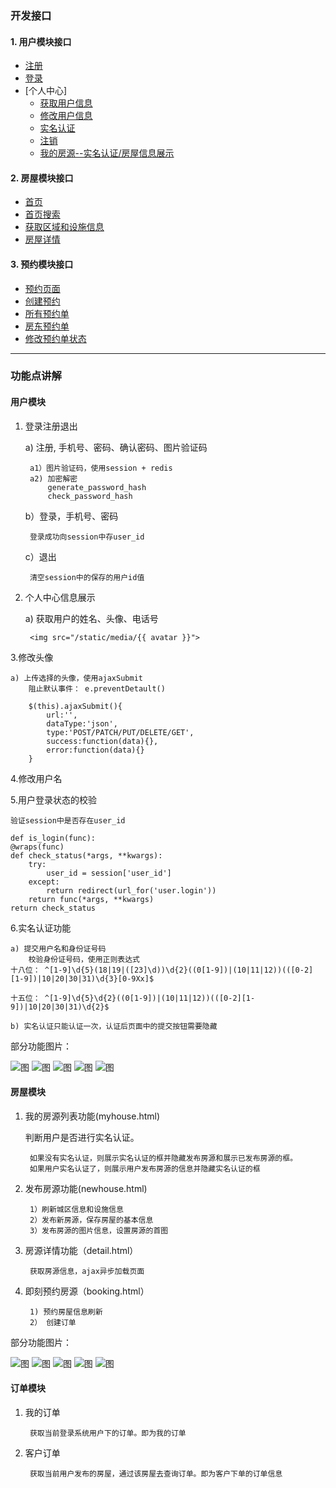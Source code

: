 
### 开发接口

#### 1. 用户模块接口
  - [注册](docs/user/user_register.md)
  - [登录](docs/user/user_login.md)
  - [个人中心]
	  - [获取用户信息](docs/user/user_get_msg.md)
	  - [修改用户信息](docs/user/user_put_msg.md)
	  - [实名认证](docs/user/user_auth.md)
	  - [注销](docs/user/user_logout.md)
	  - [我的房源--实名认证/房屋信息展示](docs/house/auth_myhouse.md)
	  

#### 2. 房屋模块接口

  - [首页](docs/house/index.md)
  - [首页搜索](docs/house/search.md)
  - [获取区域和设施信息](docs/house/area_facility.md)
  - [房屋详情](docs/house/detail.md)

#### 3. 预约模块接口

  - [预约页面](docs/order/order.md)
  - [创建预约](docs/order/create_order.md)
  - [所有预约单](docs/order/allorders.md)
  - [房东预约单](docs/order/lorders.md)
  - [修改预约单状态](docs/order/changeorder.md)

***

### 功能点讲解

#### 用户模块

1. 登录注册退出

	a) 注册, 手机号、密码、确认密码、图片验证码

		a1）图片验证码，使用session + redis
		a2) 加密解密
			generate_password_hash
			check_password_hash
	b）登录，手机号、密码

		登录成功向session中存user_id
	c）退出

		清空session中的保存的用户id值

2. 个人中心信息展示

	a) 获取用户的姓名、头像、电话号

		<img src="/static/media/{{ avatar }}">

3.修改头像

	a) 上传选择的头像，使用ajaxSubmit
		阻止默认事件： e.preventDetault()

		$(this).ajaxSubmit(){
			url:'',
			dataType:'json',
			type:'POST/PATCH/PUT/DELETE/GET',
			success:function(data){},
			error:function(data){}
		}

4.修改用户名


5.用户登录状态的校验

	验证session中是否存在user_id

	def is_login(func):
    @wraps(func)
    def check_status(*args, **kwargs):
        try:
            user_id = session['user_id']
        except:
            return redirect(url_for('user.login'))
        return func(*args, **kwargs)
    return check_status

6.实名认证功能

	a) 提交用户名和身份证号码
		校验身份证号码，使用正则表达式
	十八位： ^[1-9]\d{5}(18|19|([23]\d))\d{2}((0[1-9])|(10|11|12))(([0-2][1-9])|10|20|30|31)\d{3}[0-9Xx]$

	十五位： ^[1-9]\d{5}\d{2}((0[1-9])|(10|11|12))(([0-2][1-9])|10|20|30|31)\d{2}$
	
	b) 实名认证只能认证一次，认证后页面中的提交按钮需要隐藏

部分功能图片：

![图](static/intro_images/aj_user_register.png)
![图](static/intro_images/aj_user_login.png)
![图](static/intro_images/aj_user_my.png)
![图](static/intro_images/aj_user_profile.png)
![图](static/intro_images/aj_user_auth.png)


#### 房屋模块

1. 我的房源列表功能(myhouse.html)

	判断用户是否进行实名认证。

		如果没有实名认证，则展示实名认证的框并隐藏发布房源和展示已发布房源的框。
		如果用户实名认证了，则展示用户发布房源的信息并隐藏实名认证的框


2. 发布房源功能(newhouse.html)

		1）刷新城区信息和设施信息
		2）发布新房源，保存房屋的基本信息
		3）发布房源的图片信息，设置房源的首图 

3. 房源详情功能（detail.html）

		获取房源信息，ajax异步加载页面

4. 即刻预约房源（booking.html）
	
		1) 预约房屋信息刷新
		2） 创建订单

部分功能图片：

![图](static/intro_images/aj_house_muhouse.png)
![图](static/intro_images/aj_house_detail.png)
![图](static/intro_images/aj_house_booking.png)
![图](static/intro_images/aj_house_orders.png)
![图](static/intro_images/aj_house_lorders.png)


#### 订单模块

1. 我的订单
	
		获取当前登录系统用户下的订单。即为我的订单

2. 客户订单

		获取当前用户发布的房屋，通过该房屋去查询订单。即为客户下单的订单信息

